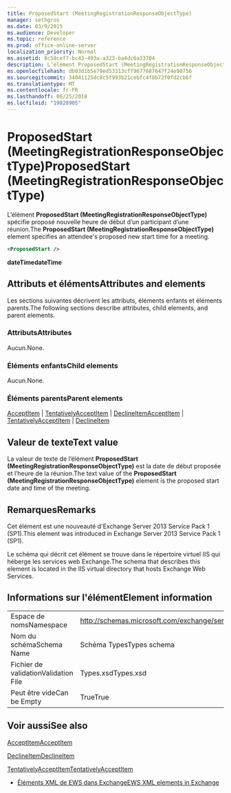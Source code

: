 ```yaml
---
title: ProposedStart (MeetingRegistrationResponseObjectType)
manager: sethgros
ms.date: 03/9/2015
ms.audience: Developer
ms.topic: reference
ms.prod: office-online-server
localization_priority: Normal
ms.assetid: 8c58cef7-bc43-493a-a323-ba4dc6a33704
description: L’élément ProposedStart (MeetingRegistrationResponseObjectType) spécifie proposé nouvelle heure de début d’un participant d’une réunion.
ms.openlocfilehash: db03d1b5e79ed53313cff9677687647f24e90756
ms.sourcegitcommit: 34041125dc8c5f993b21cebfc4f8b72f0fd2cb6f
ms.translationtype: MT
ms.contentlocale: fr-FR
ms.lasthandoff: 06/25/2018
ms.locfileid: "19828905"
---
```

# <a name="proposedstart-meetingregistrationresponseobjecttype"></a><span data-ttu-id="4aa6f-103">ProposedStart (MeetingRegistrationResponseObjectType)</span><span class="sxs-lookup"><span data-stu-id="4aa6f-103">ProposedStart (MeetingRegistrationResponseObjectType)</span></span>

<span data-ttu-id="4aa6f-104">L’élément **ProposedStart (MeetingRegistrationResponseObjectType)** spécifie proposé nouvelle heure de début d’un participant d’une réunion.</span><span class="sxs-lookup"><span data-stu-id="4aa6f-104">The **ProposedStart (MeetingRegistrationResponseObjectType)** element specifies an attendee's proposed new start time for a meeting.</span></span> 
  
```XML
<ProposedStart />
```

 <span data-ttu-id="4aa6f-105">**dateTime**</span><span class="sxs-lookup"><span data-stu-id="4aa6f-105">**dateTime**</span></span>
## <a name="attributes-and-elements"></a><span data-ttu-id="4aa6f-106">Attributs et éléments</span><span class="sxs-lookup"><span data-stu-id="4aa6f-106">Attributes and elements</span></span>

<span data-ttu-id="4aa6f-107">Les sections suivantes décrivent les attributs, éléments enfants et éléments parents.</span><span class="sxs-lookup"><span data-stu-id="4aa6f-107">The following sections describe attributes, child elements, and parent elements.</span></span>
  
### <a name="attributes"></a><span data-ttu-id="4aa6f-108">Attributs</span><span class="sxs-lookup"><span data-stu-id="4aa6f-108">Attributes</span></span>

<span data-ttu-id="4aa6f-109">Aucun.</span><span class="sxs-lookup"><span data-stu-id="4aa6f-109">None.</span></span>
  
### <a name="child-elements"></a><span data-ttu-id="4aa6f-110">Éléments enfants</span><span class="sxs-lookup"><span data-stu-id="4aa6f-110">Child elements</span></span>

<span data-ttu-id="4aa6f-111">Aucun.</span><span class="sxs-lookup"><span data-stu-id="4aa6f-111">None.</span></span>
  
### <a name="parent-elements"></a><span data-ttu-id="4aa6f-112">Éléments parents</span><span class="sxs-lookup"><span data-stu-id="4aa6f-112">Parent elements</span></span>

<span data-ttu-id="4aa6f-113">[AcceptItem](acceptitem.md) | [TentativelyAcceptItem](tentativelyacceptitem.md) | [DeclineItem](declineitem.md)</span><span class="sxs-lookup"><span data-stu-id="4aa6f-113">[AcceptItem](acceptitem.md) | [TentativelyAcceptItem](tentativelyacceptitem.md) | [DeclineItem](declineitem.md)</span></span>
  
## <a name="text-value"></a><span data-ttu-id="4aa6f-114">Valeur de texte</span><span class="sxs-lookup"><span data-stu-id="4aa6f-114">Text value</span></span>

<span data-ttu-id="4aa6f-115">La valeur de texte de l’élément **ProposedStart (MeetingRegistrationResponseObjectType)** est la date de début proposée et l’heure de la réunion.</span><span class="sxs-lookup"><span data-stu-id="4aa6f-115">The text value of the **ProposedStart (MeetingRegistrationResponseObjectType)** element is the proposed start date and time of the meeting.</span></span> 
  
## <a name="remarks"></a><span data-ttu-id="4aa6f-116">Remarques</span><span class="sxs-lookup"><span data-stu-id="4aa6f-116">Remarks</span></span>

<span data-ttu-id="4aa6f-117">Cet élément est une nouveauté d'Exchange Server 2013 Service Pack 1 (SP1).</span><span class="sxs-lookup"><span data-stu-id="4aa6f-117">This element was introduced in Exchange Server 2013 Service Pack 1 (SP1).</span></span>
  
<span data-ttu-id="4aa6f-118">Le schéma qui décrit cet élément se trouve dans le répertoire virtuel IIS qui héberge les services web Exchange.</span><span class="sxs-lookup"><span data-stu-id="4aa6f-118">The schema that describes this element is located in the IIS virtual directory that hosts Exchange Web Services.</span></span>
  
## <a name="element-information"></a><span data-ttu-id="4aa6f-119">Informations sur l'élément</span><span class="sxs-lookup"><span data-stu-id="4aa6f-119">Element information</span></span>

|||
|:-----|:-----|
|<span data-ttu-id="4aa6f-120">Espace de noms</span><span class="sxs-lookup"><span data-stu-id="4aa6f-120">Namespace</span></span>  <br/> |http://schemas.microsoft.com/exchange/services/2006/types  <br/> |
|<span data-ttu-id="4aa6f-121">Nom du schéma</span><span class="sxs-lookup"><span data-stu-id="4aa6f-121">Schema Name</span></span>  <br/> |<span data-ttu-id="4aa6f-122">Schéma Types</span><span class="sxs-lookup"><span data-stu-id="4aa6f-122">Types schema</span></span>  <br/> |
|<span data-ttu-id="4aa6f-123">Fichier de validation</span><span class="sxs-lookup"><span data-stu-id="4aa6f-123">Validation File</span></span>  <br/> |<span data-ttu-id="4aa6f-124">Types.xsd</span><span class="sxs-lookup"><span data-stu-id="4aa6f-124">Types.xsd</span></span>  <br/> |
|<span data-ttu-id="4aa6f-125">Peut être vide</span><span class="sxs-lookup"><span data-stu-id="4aa6f-125">Can be Empty</span></span>  <br/> |<span data-ttu-id="4aa6f-126">True</span><span class="sxs-lookup"><span data-stu-id="4aa6f-126">True</span></span>  <br/> |
   
## <a name="see-also"></a><span data-ttu-id="4aa6f-127">Voir aussi</span><span class="sxs-lookup"><span data-stu-id="4aa6f-127">See also</span></span>



[<span data-ttu-id="4aa6f-128">AcceptItem</span><span class="sxs-lookup"><span data-stu-id="4aa6f-128">AcceptItem</span></span>](acceptitem.md)
  
[<span data-ttu-id="4aa6f-129">DeclineItem</span><span class="sxs-lookup"><span data-stu-id="4aa6f-129">DeclineItem</span></span>](declineitem.md)
  
[<span data-ttu-id="4aa6f-130">TentativelyAcceptItem</span><span class="sxs-lookup"><span data-stu-id="4aa6f-130">TentativelyAcceptItem</span></span>](tentativelyacceptitem.md)


- [<span data-ttu-id="4aa6f-131">Éléments XML de EWS dans Exchange</span><span class="sxs-lookup"><span data-stu-id="4aa6f-131">EWS XML elements in Exchange</span></span>](ews-xml-elements-in-exchange.md)

